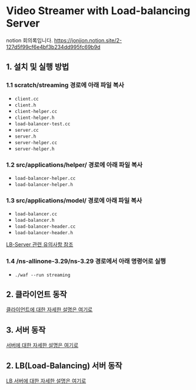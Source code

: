 # Video Streamer with Load-balancing Server

notion 회의록입니다.
https://jonjjon.notion.site/2-127d5f99cf6e4bf3b234dd995fc69b9d
## 1. 설치 및 실행 방법

### 1.1 scratch/streaming 경로에 아래 파일 복사
- ```client.cc```
- ```client.h```
- ```client-helper.cc```
- ```client-helper.h```
- ```load-balancer-test.cc```
- ```server.cc```
- ```server.h```
- ```server-helper.cc```
- ```server-helper.h```

### 1.2 src/applications/helper/ 경로에 아래 파일 복사
- ```load-balancer-helper.cc```
- ```load-balancer-helper.h```

### 1.3 src/applications/model/ 경로에 아래 파일 복사
- ```load-balancer.cc```
- ```load-balancer.h```
- ```load-balancer-header.cc```
- ```load-balancer-header.h```

[LB-Server 관련 유의사항 참조](https://github.com/netproj-team6/skku_chat/tree/main/lb#%EC%9C%A0%EC%9D%98-%EC%82%AC%ED%95%AD)

### 1.4 /ns-allinone-3.29/ns-3.29 경로에서 아래 명령어로 실행

- ```./waf --run streaming ```




## 2. 클라이언트 동작
[클라이언트에 대한 자세한 설명은 여기로](https://github.com/netproj-team6/Video_Streamer/tree/main/client)
## 3. 서버 동작
[서버에 대한 자세한 설명은 여기로](https://github.com/netproj-team6/Video_Streamer/tree/main/server)
## 2. LB(Load-Balancing) 서버 동작
[LB 서버에 대한 자세한 설명은 여기로](https://github.com/netproj-team6/Video_Streamer/tree/main/server)
